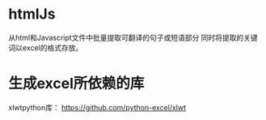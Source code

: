 htmlJs
======

从html和Javascript文件中批量提取可翻译的句子或短语部分
同时将提取的关键词以excel的格式存放。

生成excel所依赖的库
======
xlwtpython库： https://github.com/python-excel/xlwt

